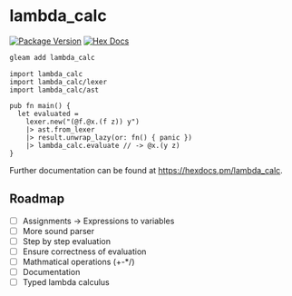 # lambda_calc

[![Package Version](https://img.shields.io/hexpm/v/lambda_calc)](https://hex.pm/packages/lambda_calc)
[![Hex Docs](https://img.shields.io/badge/hex-docs-ffaff3)](https://hexdocs.pm/lambda_calc/)

```sh
gleam add lambda_calc
```
```gleam
import lambda_calc
import lambda_calc/lexer
import lambda_calc/ast

pub fn main() {
  let evaluated =
    lexer.new("(@f.@x.(f z)) y")
    |> ast.from_lexer
    |> result.unwrap_lazy(or: fn() { panic })
    |> lambda_calc.evaluate // -> @x.(y z)
}
```

Further documentation can be found at <https://hexdocs.pm/lambda_calc>.

## Roadmap
- [ ] Assignments -> Expressions to variables
- [ ] More sound parser
- [ ] Step by step evaluation
- [ ] Ensure correctness of evaluation
- [ ] Mathmatical operations (+-\*/)
- [ ] Documentation
- [ ] Typed lambda calculus
